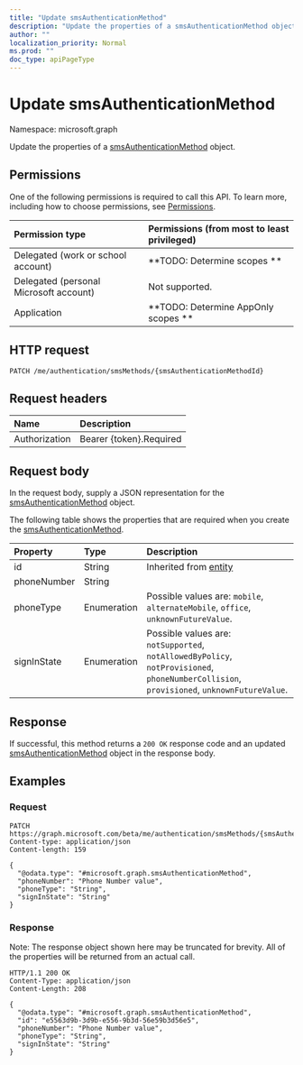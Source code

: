 ```yaml
---
title: "Update smsAuthenticationMethod"
description: "Update the properties of a smsAuthenticationMethod object."
author: ""
localization_priority: Normal
ms.prod: ""
doc_type: apiPageType
---
```


# Update smsAuthenticationMethod

Namespace: microsoft.graph

Update the properties of a [smsAuthenticationMethod](../resources/smsauthenticationmethod.md) object.

## Permissions
One of the following permissions is required to call this API. To learn more, including how to choose permissions, see [Permissions](/concepts/permissions-reference.md).

|Permission type|Permissions (from most to least privileged)|
|:---|:---|
|Delegated (work or school account)|**TODO: Determine scopes **|
|Delegated (personal Microsoft account)|Not supported.|
|Application|**TODO: Determine AppOnly scopes **|

## HTTP request
<!-- {
  "blockType": "ignored"
}
-->
``` http
PATCH /me/authentication/smsMethods/{smsAuthenticationMethodId}
```

## Request headers
|Name|Description|
|:---|:---|
|Authorization|Bearer {token}.Required|

## Request body
In the request body, supply a JSON representation for the [smsAuthenticationMethod](../resources/smsauthenticationmethod.md) object.

The following table shows the properties that are required when you create the [smsAuthenticationMethod](../resources/smsauthenticationmethod.md).

|Property|Type|Description|
|:---|:---|:---|
|id|String| Inherited from [entity](../resources/entity.md)|
|phoneNumber|String||
|phoneType|Enumeration| Possible values are: `mobile`, `alternateMobile`, `office`, `unknownFutureValue`.|
|signInState|Enumeration| Possible values are: `notSupported`, `notAllowedByPolicy`, `notProvisioned`, `phoneNumberCollision`, `provisioned`, `unknownFutureValue`.|



## Response
If successful, this method returns a `200 OK` response code and an updated [smsAuthenticationMethod](../resources/smsauthenticationmethod.md) object in the response body.

## Examples

### Request
<!-- {
  "blockType": "request",
  "name": "update_smsauthenticationmethod"
}
-->
``` http
PATCH https://graph.microsoft.com/beta/me/authentication/smsMethods/{smsAuthenticationMethodId}
Content-type: application/json
Content-length: 159

{
  "@odata.type": "#microsoft.graph.smsAuthenticationMethod",
  "phoneNumber": "Phone Number value",
  "phoneType": "String",
  "signInState": "String"
}
```

### Response
Note: The response object shown here may be truncated for brevity. All of the properties will be returned from an actual call.
<!-- {
  "blockType": "response",
  "truncated": true
}
-->
``` http
HTTP/1.1 200 OK
Content-Type: application/json
Content-Length: 208

{
  "@odata.type": "#microsoft.graph.smsAuthenticationMethod",
  "id": "e5563d9b-3d9b-e556-9b3d-56e59b3d56e5",
  "phoneNumber": "Phone Number value",
  "phoneType": "String",
  "signInState": "String"
}
```

